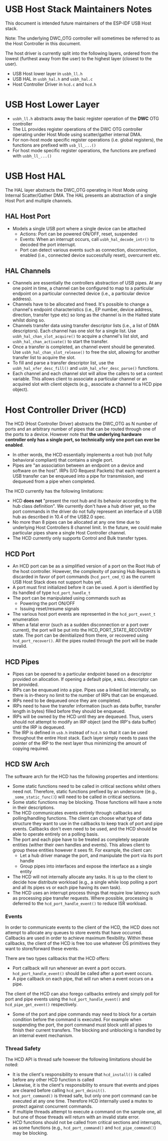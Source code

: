 # USB Host Stack Maintainers Notes

This document is intended future maintainers of the ESP-IDF USB Host stack.

Note: The underlying DWC_OTG controller will sometimes be referred to as the Host Controller in this document.

The host driver is currently split into the following layers, ordered from the lowest (furthest away from the user) to the highest layer (closest to the user).

* USB Host lower layer in `usbh_ll.h`
* USB HAL in `usbh_hal.h` and `usbh_hal.c`
* Host Controller Driver in `hcd.c` and `hcd.h`

# USB Host Lower Layer

* `usbh_ll.h` abstracts away the basic register operation of the **DWC** OTG controller
* The LL provides register operations of the DWC OTG controller operating under Host Mode using scatter/gather internal DMA.
* For non-host mode specific register operations (i.e. global registers), the functions are prefixed with `usb_ll_...()`
* For host mode specific register operations, the functions are prefixed with `usbh_ll_...()`

# USB Host HAL

The HAL layer abstracts the DWC_OTG operating in Host Mode using Internal Scatter/Gather DMA. The HAL presents an abstraction of a single Host Port and multiple channels.

## HAL Host Port

- Models a single USB port where a single device can be attached
  - Actions: Port can be powered ON/OFF, reset, suspended
  - Events: When an interrupt occurs, call `usbh_hal_decode_intr()` to decoded the port interrupt.
  - Port can detect various events such as connection, disconnection, enabled (i.e., connected device successfully reset), overcurrent etc.

## HAL Channels

- Channels are essentially the controllers abstraction of USB pipes. At any one point in time, a channel can be configured to map to a particular endpoint on a particular connected device (i.e., a particular device address).
- Channels have to be allocated and freed. It's possible to change a channel's endpoint characteristics (i.e., EP number, device address, direction, transfer type etc) so long as the channel is in the Halted state whilst doing so.
- Channels transfer data using transfer descriptor lists (i.e., a list of DMA descriptors). Each channel has one slot for a single list. Use `usbh_hal_chan_slot_acquire()` to acquire a channel's list slot, and `usbh_hal_chan_activate()` to start the transfer.
- Once a transfer is completed, an channel event should be generated. Use `usbh_hal_chan_slot_release()` to free the slot, allowing for another transfer list to acquire the slot.
- To fill and parse a transfer descriptor list, use the `usbh_hal_xfer_desc_fill()` and `usbh_hal_xfer_desc_parse()` functions.
- Each channel and each channel slot will allow the callers to set a context variable. This allows client to associate a particular channel or an acquired slot with client objects (e.g., associate a channel to a HCD pipe object).

# Host Controller Driver (HCD)

The HCD (Host Controller Driver) abstracts the DWC_OTG as N number of ports and an arbitrary number of pipes that can be routed through one of the ports to a device. However note that **the underlying hardware controller only has a single port, so technically only one port can ever be enabled**.

- In other words, the HCD essentially implements a root hub (not fully behavioral compliant) that contains a single port.
- Pipes are "an association between an endpoint on a device and software on the host". IRPs (I/O Request Packets) that each represent a USB transfer can be enqueued into a pipe for transmission, and dequeued from a pipe when completed.

The HCD currently has the following limitations:

- HCD **does not** "present the root hub and its behavior according to the hub class definition". We currently don't have a hub driver yet, so the port commands in the driver do not fully represent an interface of a USB hub as described in 10.4 of the USB2.0 spec.
- No more than 8 pipes can be allocated at any one time due to underlying Host Controllers 8 channel limit. In the future, we could make particular pipes share a single Host Controller channel.
- The HCD currently only supports Control and Bulk transfer types.

## HCD Port

- An HCD port can be as a simplified version of a port on the Root Hub of the host controller. However, the complexity of parsing Hub Requests is discarded in favor of port commands (`hcd_port_cmd_t`) as the current USB Host Stack does not support hubs yet.
- A port must first initialized before it can be used. A port is identified by its handled of type `hcd_port_handle_t`
- The port can be manipulated using commands such as
  - Powering the port ON/OFF
  - Issuing reset/resume signals
- The various host port events are represented in the `hcd_port_event_t` enumeration
- When a fatal error (such as a sudden disconnection or a port over current), the port will be put into the HCD_PORT_STATE_RECOVERY state. The port can be deinitialized from there, or recovered using `hcd_port_recover()`. All the pipes routed through the port will be made invalid.

## HCD Pipes

- Pipes can be opened to a particular endpoint based on a descriptor provided on allocation. If opening a default pipe, a `NULL` descriptor can be provided.
- IRPs can be enqueued into a pipe. Pipes use a linked list internally, so there is in-theory no limit to the number of IRPs that can be enqueued.
- IRPs need to be dequeued once they are completed.
- IRPs need to have the transfer information (such as data buffer, transfer length in bytes) filled before they should be enqueued.
- IRPs will be owned by the HCD until they are dequeued. Thus, users should not attempt to modify an IRP object (and the IRP's data buffer) until the IRP is dequeued.
- The IRP is defined in `usb.h` instead of `hcd.h` so that it can be used throughout the entire Host stack. Each layer simply needs to pass the pointer of the IRP to the next layer thus minimizing the amount of copying required.

## HCD SW Arch

The software arch for the HCD has the following properties and intentions:

- Some static functions need to be called in critical sections whilst others need not. Therefore, static functions prefixed by an underscore ((e.g., `_some_static_func()`) will need to be called in critical sections.
- Some static functions may be blocking. Those functions will have a note in their descriptions.
- The HCD communicates events entirely through callbacks and polling/handling functions. The client can choose what type of data structure they want to use in the callbacks to keep track of port and pipe events. Callbacks don't even need to be used, and the HCD should be able to operate entirely on a polling basis.
- The port and each pipe have to be treated as completely separate entities (wither their own handles and events). This allows client to group these entities however it sees fit. For example, the client can:
  - Let a hub driver manage the port, and manipulate the port via its port handle
  - Group pipes into interfaces and expose the interface as a single entity
- The HCD will not internally allocate any tasks. It is up to the client to decide how distribute workload (e.g., a single while loop polling a port and all its pipes vs or each pipe having its own task).
- The HCD uses an interrupt process things that require low latency such as processing pipe transfer requests. Where possible, processing is deferred to the `hcd_port_handle_event()` to reduce ISR workload.

### Events

In order to communicate events to the client of the HCD, the HCD does not attempt to allocate any queues to store events that have occurred. Callbacks are used in order to achieve maximum flexibility. Within these callbacks, the client of the HCD is free too use whatever OS primitives they want to store/forward these events.

There are two types callbacks that the HCD offers:

- Port callback will run whenever an event a port occurs. `hcd_port_handle_event()` should be called after a port event occurs.
- A pipe callback on each pipe, that will run when a event occurs on a pipe. 

The client of the HCD can also forego callbacks entirely and simply poll for port and pipe events using the `hcd_port_handle_event()` and `hcd_pipe_get_event()` respectively.

- Some of the port and pipe commands may need to block for a certain condition before the command is executed. For example when suspending the port, the port command must block until all pipes to finish their current transfers. The blocking and unblocking is handled by an internal event mechanism.

### Thread Safety

The HCD API is thread safe however the following limitations should be noted:

- It is the client's responsibility to ensure that `hcd_install()` is called before any other HCD function is called
- Likewise, it is the client's responsibility to ensure that events and pipes are cleared before calling `hcd_port_deinit()`.
- `hcd_port_command()` is thread safe, but only one port command can be executed at any one time. Therefore HCD internally used a mutex to protect against concurrent commands.
- If multiple threads attempt to execute a command on the sample one, all but one of those threads will return with an invalid state error.
- HCD functions should not be called from critical sections and interrupts, as some functions (e.g., `hcd_port_command()` and `hcd_pipe_command()`) may be blocking.